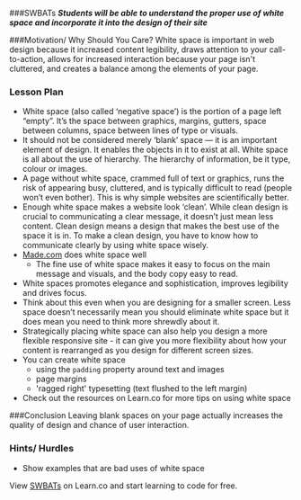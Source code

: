 ###SWBATs
***Students will be able to understand the proper use of white space and incorporate it into the design of their site***

###Motivation/ Why Should You Care?
White space is important in web design because it increased content legibility, draws attention to your call-to-action, allows for increased interaction because your page isn't cluttered, and creates a balance among the elements of your page.

### Lesson Plan
+ White space (also called ‘negative space’) is the portion of a page left “empty”. It’s the space between graphics, margins, gutters, space between columns, space between lines of type or visuals.
+ It should not be considered merely ‘blank’ space — it is an important element of design. It enables the objects in it to exist at all. White space is all about the use of hierarchy. The hierarchy of information, be it type, colour or images.
+ A page without white space, crammed full of text or graphics, runs the risk of appearing busy, cluttered, and is typically difficult to read (people won’t even bother). This is why simple websites are scientifically better.
+ Enough white space makes a website look ‘clean’. While clean design is crucial to communicating a clear message, it doesn’t just mean less content. Clean design means a design that makes the best use of the space it is in. To make a clean design, you have to know how to communicate clearly by using white space wisely.
+ [Made.com](http://www.made.com/) does white space well
  * The fine use of white space makes it easy to focus on the main message and visuals, and the body copy easy to read.
+ White spaces promotes elegance and sophistication, improves legibility and drives focus.
+ Think about this even when you are designing for a smaller screen. Less space doesn’t necessarily mean you should eliminate white space but it does mean you need to think more shrewdly about it.
+ Strategically placing white space can also help you design a more flexible responsive site - it can give you more flexibility about how your content is rearranged as you design for different screen sizes.
+ You can create white space
  * using the `padding` property around text and images
  * page margins
  * 'ragged right' typesetting (text flushed to the left margin)
+ Check out the resources on Learn.co for more tips on using white space

###Conclusion
Leaving blank spaces on your page actually increases the quality of design and chance of user interaction.

### Hints/ Hurdles
+ Show examples that are bad uses of white space


<p data-visibility='hidden'>View <a href='https://learn.co/lessons/hs-intro-web-design-teachers-guide-white-space' title='SWBATs'>SWBATs</a> on Learn.co and start learning to code for free.</p>
